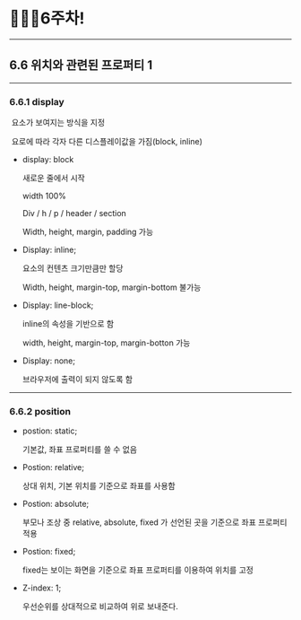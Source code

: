 # 👨🏽‍💻6주차!

***

## 6.6 위치와 관련된 프로퍼티 1

***

### 6.6.1 display

​	요소가 보여지는 방식을 지정

​	요로에 따라 각자 다른 디스플레이값을 가짐(block, inline)

* display: block

  새로운 줄에서 시작

  width 100%

  Div / h / p / header / section

  Width, height, margin, padding 가능

* Display: inline;

  요소의 컨텐츠 크기만큼만 할당

  Width, height, margin-top, margin-bottom 불가능

* Display: line-block;

  inline의 속성을 기반으로 함

  width, height, margin-top, margin-botton 가능

* Display: none;

  브라우저에 출력이 되지 않도록 함

***

### 6.6.2 position

* postion: static;

  기본값, 좌표 프로퍼티를 쓸 수 없음

* Postion: relative;

  상대 위치, 기본 위치를 기준으로 좌표를 사용함

* Postion: absolute;

  부모나 조상 중 relative, absolute, fixed 가 선언된 곳을 기준으로 좌표 프로퍼티 적용

* Postion: fixed;

  fixed는 보이는 화면을 기준으로 좌표 프로퍼티를 이용하여 위치를 고정

* Z-index: 1;

  우선순위를 상대적으로 비교하여 위로 보내준다.